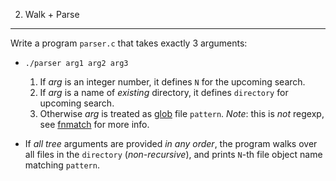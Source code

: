 2. Walk + Parse
---

Write a program `parser.c` that takes exactly 3 arguments:

* `./parser arg1 arg2 arg3`

  1. If _arg_ is an integer number, it defines `N` for the upcoming search.
  1. If _arg_ is a name of _existing_ directory, it defines `directory` for upcoming search.
  1. Otherwise _arg_ is treated as [glob](https://man7.org/linux/man-pages/man7/glob.7.html)
     file `pattern`. _Note_: this is _not_ regexp,
     see [fnmatch](https://man7.org/linux/man-pages/man3/fnmatch.3.html) for more info.

* If _all tree_ arguments are provided _in any order_,
  the program walks over all files in the `directory` (_non-recursive_),
  and prints `N`-th file object name matching `pattern`.
